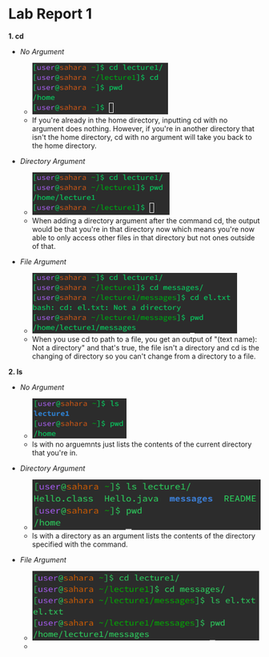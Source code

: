 # Lab Report 1
__1. cd__
   - *No Argument*
        - ![Image](cdNoArgument.png)
        - If you're already in the home directory, inputting cd with no argument does nothing. However, if you're in another directory that isn't the home directory, cd with no argument will take you back to the home directory.
    
   - *Directory Argument*
        - ![Image](cdDirectoryArgument.png)
        - When adding a directory argument after the command cd, the output would be that you're in that directory now which means you're now able to only access other files in that directory but not ones outside of that.

   - *File Argument*
        - ![Image](cdFileArgument.png)
        - When you use cd to path to a file, you get an output of "(text name): Not a directory" and that's true, the file isn't a directory and cd is the changing of directory so you can't change from a directory to a file. 

__2. ls__
   - *No Argument*
        - ![Image](lsNoArgument.png)
        - ls with no arguemnts just lists the contents of the current directory that you're in.
    
   - *Directory Argument*
        - ![Image](lsDirectoryArgument.png)
        - ls with a directory as an argument lists the contents of the directory specified with the command.
    
   - *File Argument*
        - ![Image](lsFileArgument.png)
        - 
